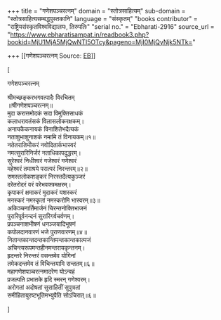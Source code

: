 +++
title = "गणेशपञ्चरत्नम्"
domain = "स्तोत्रसाहित्यम्"
sub-domain = "स्तोत्रसाहित्यसम्बद्धपुस्तकानि"
language = "संस्कृतम्"
"books contributor" = "राष्ट्रियसंस्कृतविश्वविद्यालयः, तिरुपतिः"
"serial no." = "Ebharati-2916"
source_url = "https://www.ebharatisampat.in/readbook3.php?bookid=MjU1MjA5MjQwNTI5OTcy&pageno=MjI0MjQyNjk5NTk="

+++
[[गणेशपञ्चरत्नम्	Source: [EB](https://www.ebharatisampat.in/readbook3.php?bookid=MjU1MjA5MjQwNTI5OTcy&pageno=MjI0MjQyNjk5NTk=)]]

\[




गणेशपञ्चरत्नम्

श्रीमच्छङ्करभगवत्पादैः विरचितम्  
॥श्रीगणेशपञ्चरत्नम्॥  
मुदा करात्तमोदकं सदा विमुक्तिसाधकं  
कलाधरावतंसकं विलासलोकरक्षकम्।  
अनायकैकनायकं विनाशितेभदैत्यकं  
नताशुभाशुनाशकं नमामि तं विनायकम्॥१॥  
नतेतरातिभीकरं नवोदितार्कभास्वरं  
नमत्सुरारिनिर्जरं नताधिकापदुद्धरम्।  
सुरेश्वरं निधीश्वरं गजेश्वरं गणेश्वरं  
महेश्वरं तमाश्रये परात्परं निरन्तरम्॥२॥  
समस्तलोकशङ्करं निरस्तदैत्यकुञ्जरं  
दरेतरोदरं वरं वरेभवक्त्रमक्षरम्।  
कृपाकरं क्षमाकरं मुदाकरं यशस्करं  
मनस्करं नमस्कृतां नमस्करोमि भास्वरम्॥३॥  
अकिञ्चनार्तिमार्जनं चिरन्तनोक्तिभाजनं  
पुरारिपूर्वनन्दनं सुरारिगर्वचर्वणम्।  
प्रपञ्चनाशभीषणं धनञ्जयादिभूषणं  
कपोलदानवारणं भजे पुराणवारणम्॥४॥  
नितान्तकान्तदन्तकान्तिमन्तकान्तकात्मजं  
अचिन्त्यरूपमन्तहीनमन्तरायकृन्तनम्।  
हृदन्तरे निरन्तरं वसन्तमेव योगिनां  
तमेकदन्तमेव तं विचिन्तयामि सन्ततम्॥६॥  
महागणेशपञ्चरत्नमादरेण योऽन्वहं  
प्रजल्पति प्रभातके हृदि स्मरन् गणेश्वरम्।  
अरोगतां अदोषतां सुसाहितीं सुपुत्रतां  
समीहितायुरष्टभूतिमभ्युपैति सोऽचिरात्॥६॥




\]
